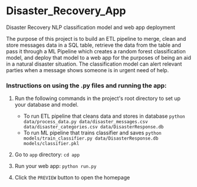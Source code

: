 # Disaster_Recovery_App
Disaster Recovery NLP classification model and web app deployment

The purpose of this project is to build an ETL pipeline to merge, clean and store messages data in a SQL table, 
retrieve the data from the table and pass it through a ML Pipeline which creates a random forest classification model, 
and deploy that model to a web app for the purposes of being an aid in a natural disaster situation. The classification model
can alert relevant parties when a message shows someone is in urgent need of help.

### Instructions on using the .py files and running the app:
1. Run the following commands in the project's root directory to set up your database and model.

    - To run ETL pipeline that cleans data and stores in database
        `python data/process_data.py data/disaster_messages.csv data/disaster_categories.csv data/DisasterResponse.db`
    - To run ML pipeline that trains classifier and saves
        `python models/train_classifier.py data/DisasterResponse.db models/classifier.pkl`

2. Go to `app` directory: `cd app`

3. Run your web app: `python run.py`

4. Click the `PREVIEW` button to open the homepage
